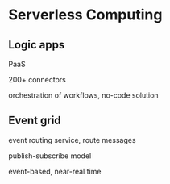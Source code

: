 # Serverless Computing

## Logic apps

PaaS

200+ connectors

orchestration of workflows, no-code solution

## Event grid

event routing service, route messages

publish-subscribe model

event-based, near-real time